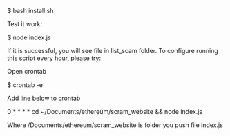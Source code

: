


$ bash install.sh

Test it work:

$ node index.js

If it is successful, you will see file in list_scam folder. 
To configure running this script every hour, please try:

Open crontab

$ crontab -e

Add line below to crontab

0 * * * * cd ~/Documents/ethereum/scram_website && node index.js

Where /Documents/ethereum/scram_website is folder you push file index.js

